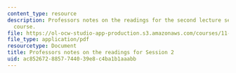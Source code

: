 ```yaml
---
content_type: resource
description: Professors notes on the readings for the second lecture session of the
  course.
file: https://ol-ocw-studio-app-production.s3.amazonaws.com/courses/11-235-analyzing-projects-and-organizations-fall-2009/ac8526728857744039e8c4ba1b1aaabb_MIT11_235F09_Session2notes.pdf
file_type: application/pdf
resourcetype: Document
title: Professors notes on the readings for Session 2
uid: ac852672-8857-7440-39e8-c4ba1b1aaabb
---
```

